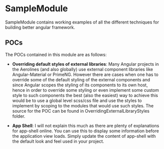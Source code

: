 # SampleModule

SampleModule contains working examples of all the different techniques for building better angular framework.

## POCs
The POCs contained in this module are as follows:

- **Overriding default styles of external libraries**: Many Angular projects in the Aerolines (and also globally) use external component libraries like Angular-Material or PrimeNG. However there are cases when one has to override some of the default styling of the external components and since Angular scopes the styling of its components to its own host, hence in order to override some styling or even implement some custom style to such components the best (also the easiest) way to achieve this would be to use a global level scss/css file and use the styles to implement by scoping to the modules that would use such styles. The source for the POC can be found in OverridingExternalLibraryStyles folder.

- **App Shell**: I will not explain this much as there are plenty of explanations for app-shell online. You can use this to display some information before the application view loads. Simply update the content of app-shell with the default look and feel used in your project.
